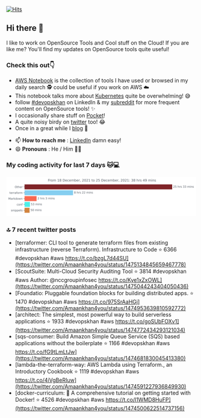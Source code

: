 [![Hits](https://hits.seeyoufarm.com/api/count/incr/badge.svg?url=https%3A%2F%2Fgithub.com%2Fakhan4u%2Fhit-counter&count_bg=%2379C83D&title_bg=%23555555&icon=&icon_color=%23E7E7E7&title=visits&edge_flat=false)](https://hits.seeyoufarm.com)

## Hi there 👋

I like to work on OpenSource Tools and Cool stuff on the Cloud! If you are like me? You'll find my updates on OpenSource tools quite useful!

### Check this out👇

* [AWS Notebook](https://histre.com/public/notebooks/dnllyanu/aws/) is the collection of tools I have used or browsed in my daily search 🕵️ could be useful if you work on AWS ☁️
* This notebook talks more about [Kubernetes](https://histre.com/public/notebooks/6uxdvo3y/kubernetes/) quite be overwhelming! 😅
* follow [#devopskhan](https://www.linkedin.com/feed/hashtag/devopskhan/) on LinkedIn & my [subreddit](https://www.reddit.com/r/devopskhan/) for more frequent content on OpenSource tools! ✨
* I occasionally share stuff on [Pocket](https://getpocket.com/@ej6g8d1dp2829A16a9Tf5d4T6bAMp3d8791rejDe86yem3bm4e14ex4fT4dluk29)!
* A quite noisy birdy on [twitter](https://twitter.com/Amaankhan4you) too! 😂
* Once in a great while I [blog](https://linuxparrot.com/) 😬


- 📫 **How to reach me** : [LinkedIn](https://www.linkedin.com/in/amaan-khan-linux-ninja) damn easy!
- 😄 **Pronouns** : He / Him 🤷‍♂️

### My coding activity for last 7 days 🐱💻

<img src="https://github.com/akhan4u/akhan4u/blob/main/images/stat.svg" alt="Amaan's Wakatime Activity!"/>

### 🔝 7 recent twitter posts
<!-- DEVDOJO:START -->
- [terraformer: CLI tool to generate terraform files from existing infrastructure &lpar;reverse Terraform&rpar;. Infrastructure to Code
⭐️ 6366
#devopskhan #aws
https://t.co/bzgL7d44SU](https://twitter.com/Amaankhan4you/status/1475134845659467778)
- [ScoutSuite: Multi-Cloud Security Auditing Tool
⭐️ 3814
#devopskhan #aws
Author: @nccgroupinfosec
https://t.co/Kye1xZxOWL](https://twitter.com/Amaankhan4you/status/1475044243404050436)
- [Foundatio: Pluggable foundation blocks for building distributed apps.
⭐️ 1470
#devopskhan #aws
https://t.co/975SrAaHGj](https://twitter.com/Amaankhan4you/status/1474953639810592772)
- [architect: The simplest, most powerful way to build serverless applications
⭐️ 1933
#devopskhan #aws
https://t.co/goSUbFOXv1](https://twitter.com/Amaankhan4you/status/1474772434293121034)
- [sqs-consumer: Build Amazon Simple Queue Service &lpar;SQS&rpar; based applications without the boilerplate
⭐️ 1166
#devopskhan #aws
https://t.co/fG9tLmLtJw](https://twitter.com/Amaankhan4you/status/1474681830045413380)
- [lambda-the-terraform-way: AWS Lambda using Terraform., an Introductory Cookbook
⭐️ 1119
#devopskhan #aws
https://t.co/4iVgBeRIuw](https://twitter.com/Amaankhan4you/status/1474591227936849930)
- [docker-curriculum: :dolphin: A comprehensive tutorial on getting started with Docker!
⭐️ 4526
#devopskhan #aws
https://t.co/l1WMD8HuFP](https://twitter.com/Amaankhan4you/status/1474500622514737156)
<!-- DEVDOJO:END -->

<!-- ![Amaan's GitHub stats](https://github-readme-stats.vercel.app/api?username=akhan4u&count_private=true&show_icons=true&hide=contribs) -->
